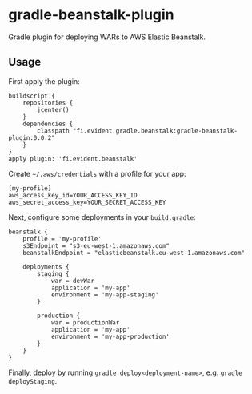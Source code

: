# gradle-beanstalk-plugin

Gradle plugin for deploying WARs to AWS Elastic Beanstalk.

## Usage

First apply the plugin:
 
    buildscript {
        repositories {
            jcenter()
        }
        dependencies {
            classpath "fi.evident.gradle.beanstalk:gradle-beanstalk-plugin:0.0.2"
        }
    }
    apply plugin: 'fi.evident.beanstalk'

Create `~/.aws/credentials` with a profile for your app:

    [my-profile]
    aws_access_key_id=YOUR_ACCESS_KEY_ID
    aws_secret_access_key=YOUR_SECRET_ACCESS_KEY

Next, configure some deployments in your `build.gradle`:

    beanstalk {
        profile = 'my-profile'
        s3Endpoint = "s3-eu-west-1.amazonaws.com"
        beanstalkEndpoint = "elasticbeanstalk.eu-west-1.amazonaws.com"
    
        deployments {
            staging {
                war = devWar
                application = 'my-app'
                environment = 'my-app-staging'
            }
    
            production {
                war = productionWar
                application = 'my-app'
                environment = 'my-app-production'
            }
        }
    }

Finally, deploy by running `gradle deploy<deployment-name>`, e.g. `gradle deployStaging`.
